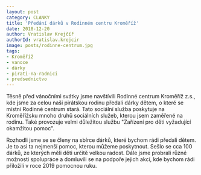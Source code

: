 ```yaml
---
layout: post
category: CLANKY
title: 'Předání dárků v Rodinném centru Kroměříž'
date: 2018-12-20
author: Vratislav Krejčíř
authorId: vratislav.krejcir
image: posts/rodinne-centrum.jpg
tags: 
- Kroměříž
- vanoce 
- dárky
- pirati-na-radnici 
- predsednictvo
---
```


Těsně před vánočními svátky jsme navštívili Rodinné centrum Kroměříž z.s., kde jsme za celou naši pirátskou rodinu předali dárky dětem, o které se místní Rodinné centrum stará.
Tato sociální služba poskytuje na Kroměřížsku mnoho druhů sociálních služeb, kterou jsem zaměřené na rodinu. Také provozuje velmi důležitou službu "Zařízení pro děti vyžadující okamžitou pomoc". 

Rozhodli jsme se se členy na sbírce dárků, které bychom rádi předali dětem. Je to asi ta nejmenší pomoc, kterou můžeme poskytnout. Sešlo se cca 100 dárků, ze kterých měli děti určitě velkou radost.
Dále jsme probrali různé možnosti spolupráce a domluvili se na podpoře jejich akcí, kde bychom rádi přiložili v roce 2019 pomocnou ruku.
